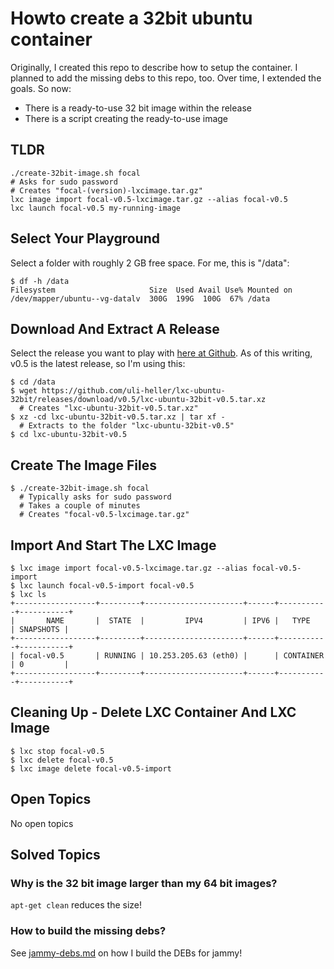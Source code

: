 Howto create a 32bit ubuntu container
=====================================

Originally, I created this repo to describe how to setup the
container. I planned to add the missing debs to this repo, too.
Over time, I extended the goals. So now:

- There is a ready-to-use 32 bit image within the release
- There is a script creating the ready-to-use image

TLDR
----

```
./create-32bit-image.sh focal
# Asks for sudo password
# Creates "focal-(version)-lxcimage.tar.gz"
lxc image import focal-v0.5-lxcimage.tar.gz --alias focal-v0.5
lxc launch focal-v0.5 my-running-image
```

Select Your Playground
----------------------

Select a folder with roughly 2 GB free space. For me, this is "/data":

```
$ df -h /data
Filesystem                     Size  Used Avail Use% Mounted on
/dev/mapper/ubuntu--vg-datalv  300G  199G  100G  67% /data
```

Download And Extract A Release
------------------------------

Select the release you want to play with [here at Github](https://github.com/uli-heller/lxc-ubuntu-32bit/releases).
As of this writing, v0.5 is the latest release, so I'm using this:

```
$ cd /data
$ wget https://github.com/uli-heller/lxc-ubuntu-32bit/releases/download/v0.5/lxc-ubuntu-32bit-v0.5.tar.xz
  # Creates "lxc-ubuntu-32bit-v0.5.tar.xz"
$ xz -cd lxc-ubuntu-32bit-v0.5.tar.xz | tar xf -
  # Extracts to the folder "lxc-ubuntu-32bit-v0.5"
$ cd lxc-ubuntu-32bit-v0.5
```

Create The Image Files
----------------------

```
$ ./create-32bit-image.sh focal
  # Typically asks for sudo password
  # Takes a couple of minutes
  # Creates "focal-v0.5-lxcimage.tar.gz"
```

Import And Start The LXC Image
-------------------------------

```
$ lxc image import focal-v0.5-lxcimage.tar.gz --alias focal-v0.5-import
$ lxc launch focal-v0.5-import focal-v0.5
$ lxc ls
+------------------+---------+----------------------+------+-----------+-----------+
|       NAME       |  STATE  |         IPV4         | IPV6 |   TYPE    | SNAPSHOTS |
+------------------+---------+----------------------+------+-----------+-----------+
| focal-v0.5       | RUNNING | 10.253.205.63 (eth0) |      | CONTAINER | 0         |
+------------------+---------+----------------------+------+-----------+-----------+
```

Cleaning Up - Delete LXC Container And LXC Image
------------------------------------------------

```
$ lxc stop focal-v0.5
$ lxc delete focal-v0.5
$ lxc image delete focal-v0.5-import
```

Open Topics
-----------

No open topics

Solved Topics
-------------

### Why is the 32 bit image larger than my 64 bit images?

`apt-get clean` reduces the size!

### How to build the missing debs?

See [jammy-debs.md](jammy-debs.md) on how I build the DEBs for jammy!
